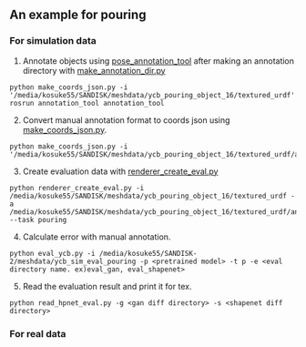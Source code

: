 ## An example for pouring

### For simulation data

1. Annotate objects using [pose_annotation_tool](https://github.com/kosuke55/pose_annotation_tool) after making an annotation directory with [make_annotation_dir.py](https://github.com/kosuke55/pose_annotation_tool/blob/master/utils/make_annotation_dir.py)

```
python make_coords_json.py -i '/media/kosuke55/SANDISK/meshdata/ycb_pouring_object_16/textured_urdf'
rosrun annotation_tool annotation_tool
```
2. Convert manual annotation format to coords json using [make_coords_json.py](https://github.com/kosuke55/pose_annotation_tool/blob/master/utils/make_coords_json.py).
```
python make_coords_json.py -i '/media/kosuke55/SANDISK/meshdata/ycb_pouring_object_16/textured_urdf/annotation_obj'
```

3. Create evaluation data with [renderer_create_eval.py](hanging_points_cnn/create_datase/renderer_create_eval.py)
```
python renderer_create_eval.py -i /media/kosuke55/SANDISK/meshdata/ycb_pouring_object_16/textured_urdf -a /media/kosuke55/SANDISK/meshdata/ycb_pouring_object_16/textured_urdf/annotation_obj --task pouring
```

4. Calculate error with manual annotation.
```
python eval_ycb.py -i /media/kosuke55/SANDISK-2/meshdata/ycb_sim_eval_pouring -p <pretrained model> -t p -e <eval directory name. ex)eval_gan, eval_shapenet>
```

5. Read the evaluation result and print it for tex.
```
python read_hpnet_eval.py -g <gan diff directory> -s <shapenet diff directory>
```

### For real data
